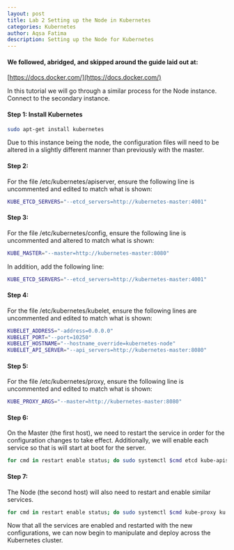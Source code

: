 ```yaml
---
layout: post
title: Lab 2 Setting up the Node in Kubernetes
categories: Kubernetes
author: Aqsa Fatima
description: Setting up the Node for Kubernetes
---
```

#### We followed, abridged, and skipped around the guide laid out at: 
[https://docs.docker.com/](https://docs.docker.com/)

In this tutorial we will go through a similar process for the Node instance. Connect to the secondary instance.
#### Step 1: Install Kubernetes
``` sh
sudo apt-get install kubernetes
```
Due to this instance being the node, the configuration files will need to be altered in a slightly different manner than previously with the master.

#### Step 2:
For the file /etc/kubernetes/apiserver, ensure the following line is uncommented and edited to match what is shown:
``` sh
KUBE_ETCD_SERVERS="--etcd_servers=http://kubernetes-master:4001"
```
#### Step 3:
For the file /etc/kubernetes/config, ensure the following line is uncommented and altered to match what is shown:
``` sh
KUBE_MASTER="--master=http://kubernetes-master:8080"
```
In addition, add the following line:
``` sh
KUBE_ETCD_SERVERS="--etcd_servers=http://kubernetes-master:4001"
```

#### Step 4:
For the file /etc/kubernetes/kubelet, ensure the following lines are uncommented and edited to match what is shown:
``` sh
KUBELET_ADDRESS="-address=0.0.0.0"
KUBELET_PORT="--port=10250"
KUBELET_HOSTNAME="--hostname_override=kubernetes-node"
KUBELET_API_SERVER="--api_servers=http://kubernetes-master:8080"
```

#### Step 5:
For the file /etc/kubernetes/proxy, ensure the following line is uncommented and edited to match what is shown:
``` sh
KUBE_PROXY_ARGS="--master=http://kubernetes-master:8080"
```

#### Step 6:
On the Master (the first host), we need to restart the service in order for the configuration changes to take effect. Additionally, we will enable each service so that is will start at boot for
the server.
``` sh
for cmd in restart enable status; do sudo systemctl $cmd etcd kube-apis erver kube-scheduler kube-controller-manager; don
```

#### Step 7:
The Node (the second host) will also need to restart and enable similar services.
``` sh
for cmd in restart enable status; do sudo systemctl $cmd kube-proxy ku belet docker; done
```

Now that all the services are enabled and restarted with the new configurations, we can now begin to manipulate and deploy across the Kubernetes cluster.





